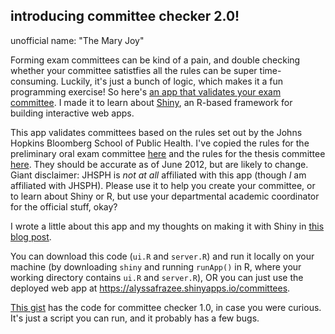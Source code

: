 ## introducing committee checker 2.0!

unofficial name: "The Mary Joy"

Forming exam committees can be kind of a pain, and double checking whether your committee satistfies all the rules can be super time-consuming. Luckily, it's just a bunch of logic, which makes it a fun programming exercise! So here's [an app that validates your exam committee](https://alyssafrazee.shinyapps.io/committees/). I made it to learn about [Shiny](http://www.rstudio.com/shiny/), an R-based framework for building interactive web apps. 

This app validates committees based on the rules set out by the Johns Hopkins Bloomberg School of Public Health. I've copied the rules for the preliminary oral exam committee [here](http://gist.io/9012395) and the rules for the thesis committee [here](http://gist.io/9012377). They should be accurate as of June 2012, but are likely to change. Giant disclaimer: JHSPH is _not at all_ affiliated with this app (though _I_ am affiliated with JHSPH). Please use it to help you create your committee, or to learn about Shiny or R, but use your departmental academic coordinator for the official stuff, okay? 

I wrote a little about this app and my thoughts on making it with Shiny in [this blog post](http://alyssafrazee.com/committee-checker-2.html).

You can download this code (`ui.R` and `server.R`) and run it locally on your machine (by downloading `shiny` and running `runApp()` in R, where your working directory contains `ui.R` and `server.R`), OR you can just use the deployed web app at https://alyssafrazee.shinyapps.io/committees. 

[This gist](https://gist.github.com/alyssafrazee/7094055) has the code for committee checker 1.0, in case you were curious. It's just a script you can run, and it probably has a few bugs.
